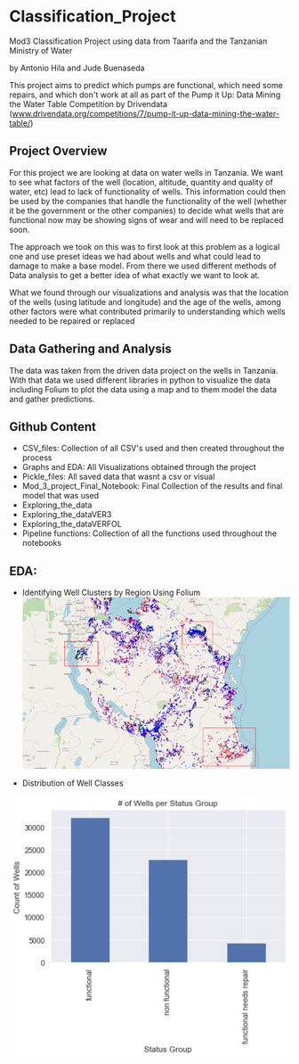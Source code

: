 # Classification_Project

Mod3 Classification Project using data from Taarifa and the Tanzanian Ministry of Water

by Antonio Hila and Jude Buenaseda

This project aims to predict which pumps are functional, which need some repairs, and which don't work at all as part of the Pump it Up: Data Mining the Water Table Competition by Drivendata (www.drivendata.org/competitions/7/pump-it-up-data-mining-the-water-table/) 


## Project Overview

For this project we are looking at data on water wells in Tanzania. We want to see what factors of the well (location, altitude, quantity and quality of water, etc) lead to lack of functionality of wells. This information could then be used by the companies that handle the functionality of the well (whether it be the government or the other companies) to decide what wells that are functional now may be showing signs of wear and will need to be replaced soon.

The approach we took on this was to first look at this problem as a logical one and use preset ideas we had about wells and what could lead to damage to make a base model. From there we used different methods of Data analysis to get a better idea of what exactly we want to look at.

What we found through our visualizations and analysis was that the location of the wells (using latitude and longitude) and the age of the wells, among other factors were what contributed primarily to understanding which wells needed to be repaired or replaced

## Data Gathering and Analysis

The data was taken from the driven data project on the wells in Tanzania. With that data we used different libraries in python to visualize the data including Folium to plot the data using a map and to them model the data and gather predictions.


## Github Content

- CSV_files: Collection of all CSV's used and then created throughout the process
- Graphs and EDA: All Visualizations obtained through the project
- Pickle_files: All saved data that wasnt a csv or visual
- Mod_3_project_Final_Notebook: Final Collection of the results and final model that was used
- Exploring_the_data
- Exploring_the_dataVER3
- Exploring_the_dataVERFOL
- Pipeline functions: Collection of all the functions used throughout the notebooks 


## EDA:
- Identifying Well Clusters by Region Using Folium
![](/Visualizations/clusters.png)


- Distribution of Well Classes

![](/wellclasses.png)
